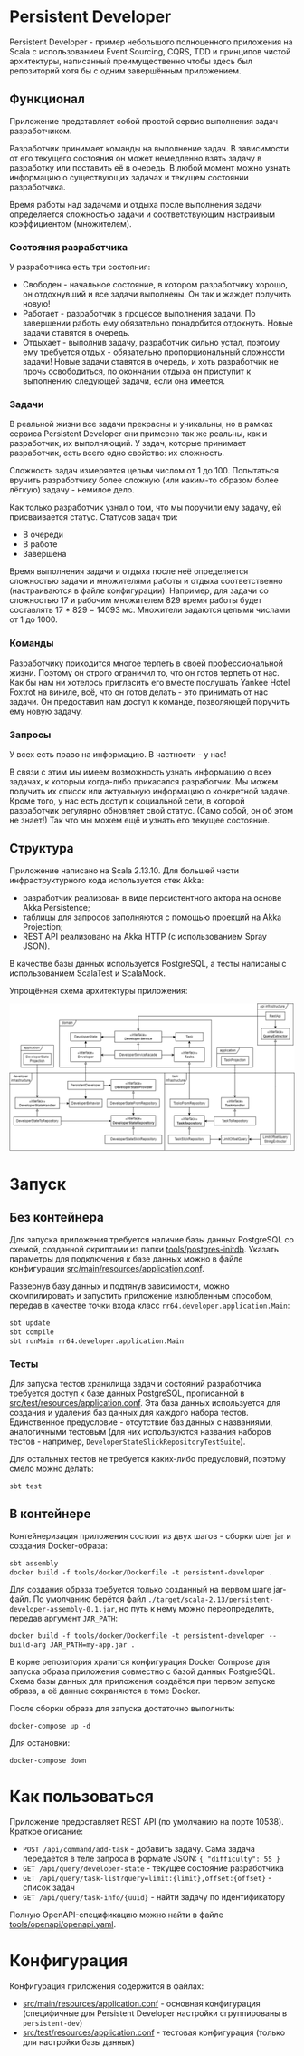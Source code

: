 # Persistent Developer
Persistent Developer - пример небольшого полноценного приложения на Scala 
с использованием Event Sourcing, CQRS, TDD и принципов чистой архитектуры, 
написанный преимущественно чтобы здесь был репозиторий хотя бы с одним завершённым приложением.

## Функционал
Приложение представляет собой простой сервис выполнения задач разработчиком.

Разработчик принимает команды на выполнение задач. 
В зависимости от его текущего состояния он может 
немедленно взять задачу в разработку или поставить её в очередь. 
В любой момент можно узнать информацию о существующих задачах 
и текущем состоянии разработчика.

Время работы над задачами и отдыха после выполнения задачи 
определяется сложностью задачи и соответствующим настраивым коэффициентом (множителем).

### Состояния разработчика
У разработчика есть три состояния:
- Свободен - начальное состояние, в котором разработчику хорошо, 
  он отдохнувший и все задачи выполнены. 
  Он так и жаждет получить новую!
- Работает - разработчик в процессе выполнения задачи. 
  По завершении работы ему обязательно понадобится отдохнуть. 
  Новые задачи ставятся в очередь.
- Отдыхает - выполнив задачу, разработчик сильно устал, 
  поэтому ему требуется отдых - обязательно пропорциональный сложности задачи! 
  Новые задачи ставятся в очередь, и хоть разработчик не прочь освободиться, 
  по окончании отдыха он приступит к выполнению следующей задачи, если она имеется.

### Задачи
В реальной жизни все задачи прекрасны и уникальны, 
но в рамках сервиса Persistent Developer 
они примерно так же реальны, как и разработчик, их выполняющий. 
У задач, которые принимает разработчик, есть всего одно свойство: их сложность.

Сложность задач измеряется целым числом от 1 до 100. 
Попытаться вручить разработчику более сложную 
(или каким-то образом более лёгкую) задачу - немилое дело.

Как только разработчик узнал о том, что мы поручили ему задачу,
ей присваивается статус. Статусов задач три:
- В очереди
- В работе
- Завершена

Время выполнения задачи и отдыха после неё 
определяется сложностью задачи и множителями работы и отдыха соответственно 
(настраиваются в файле конфигурации). 
Например, для задачи со сложностью 17 и рабочим множителем 829 
время работы будет составлять 17 * 829 = 14093 мс.
Множители задаются целыми числами от 1 до 1000.

### Команды
Разработчику приходится многое терпеть в своей профессиональной жизни. 
Поэтому он строго ограничил то, что он готов терпеть от нас. 
Как бы нам ни хотелось пригласить его вместе послушать Yankee Hotel Foxtrot на виниле, 
всё, что он готов делать - это принимать от нас задачи.
Он предоставил нам доступ к команде, позволяющей поручить ему новую задачу.

### Запросы
У всех есть право на информацию. В частности - у нас!

В связи с этим мы имеем возможность узнать информацию о всех задачах, 
к которым когда-либо прикасался разработчик. 
Мы можем получить их список или актуальную информацию о конкретной задаче. 
Кроме того, у нас есть доступ к социальной сети, 
в которой разработчик регулярно обновляет свой статус. 
(Само собой, он об этом не знает!)
Так что мы можем ещё и узнать его текущее состояние.

## Структура
Приложение написано на Scala 2.13.10. Для большей части инфраструктурного кода используется стек Akka:
- разработчик реализован в виде персистентного актора на основе Akka Persistence;
- таблицы для запросов заполняются с помощью проекций на Akka Projection;
- REST API реализовано на Akka HTTP (с использованием Spray JSON).

В качестве базы данных используется PostgreSQL, а тесты написаны с использованием ScalaTest и ScalaMock.

Упрощённая схема архитектуры приложения:

![Архитектура](tools/images/architecture.png)

# Запуск
## Без контейнера
Для запуска приложения требуется наличие базы данных PostgreSQL 
со схемой, созданной скриптами из папки [tools/postgres-initdb](tools/postgres-initdb). 
Указать параметры для подключения к базе данных можно 
в файле конфигурации [src/main/resources/application.conf](src/main/resources/application.conf).

Развернув базу данных и подтянув зависимости, 
можно скомпилировать и запустить приложение излюбленным способом, 
передав в качестве точки входа класс `rr64.developer.application.Main`:
```shell
sbt update
sbt compile
sbt runMain rr64.developer.application.Main
```

### Тесты
Для запуска тестов хранилища задач и состояний разработчика 
требуется доступ к базе данных PostgreSQL, 
прописанной в [src/test/resources/application.conf](src/test/resources/application.conf). 
Эта база данных используется для создания и удаления 
баз данных для каждого набора тестов. 
Единственное предусловие - отсутствие баз данных с названиями, аналогичными тестовым 
(для них используются названия наборов тестов - 
например, `DeveloperStateSlickRepositoryTestSuite`).

Для остальных тестов не требуется каких-либо предусловий, поэтому смело можно делать:
```shell
sbt test
```

## В контейнере
Контейнеризация приложения состоит из двух шагов - 
сборки uber jar и создания Docker-образа:
```shell
sbt assembly
docker build -f tools/docker/Dockerfile -t persistent-developer .
```

Для создания образа требуется только созданный на первом шаге jar-файл.
По умолчанию берётся файл `./target/scala-2.13/persistent-developer-assembly-0.1.jar`,
но путь к нему можно переопределить, передав аргумент `JAR_PATH`:
```shell
docker build -f tools/docker/Dockerfile -t persistent-developer --build-arg JAR_PATH=my-app.jar .
```

В корне репозитория хранится конфигурация Docker Compose 
для запуска образа приложения совместно с базой данных PostgreSQL. 
Схема базы данных для приложения создаётся при первом запуске образа, 
а её данные сохраняются в томе Docker.

После сборки образа для запуска достаточно выполнить:

```shell
docker-compose up -d
```

Для остановки:

```shell
docker-compose down
```

# Как пользоваться
Приложение предоставляет REST API (по умолчанию на порте 10538). 
Краткое описание:
- `POST /api/command/add-task` - добавить задачу. 
  Сама задача передаётся в теле запроса в формате JSON: ```{ "difficulty": 55 }```
- `GET /api/query/developer-state` - текущее состояние разработчика
- `GET /api/query/task-list?query=limit:{limit},offset:{offset}` - список задач
- `GET /api/query/task-info/{uuid}` - найти задачу по идентификатору

Полную OpenAPI-спецификацию можно найти в файле [tools/openapi/openapi.yaml](tools/openapi/openapi.yaml).

# Конфигурация
Конфигурация приложения содержится в файлах:
- [src/main/resources/application.conf](src/main/resources/application.conf) - основная конфигурация 
  (специфичные для Persistent Developer настройки сгруппированы в `persistent-dev`)
- [src/test/resources/application.conf](src/test/resources/application.conf) - тестовая конфигурация 
  (только для настройки базы данных)
